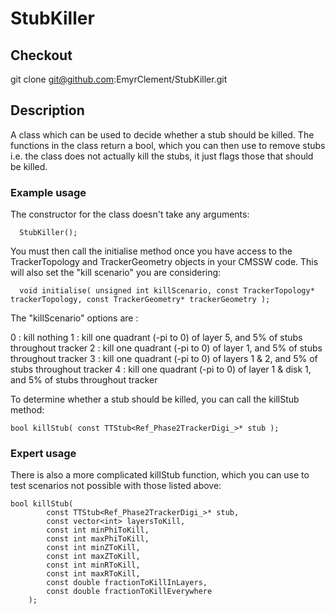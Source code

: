 # StubKiller

## Checkout
git clone git@github.com:EmyrClement/StubKiller.git

## Description
A class which can be used to decide whether a stub should be killed.  The functions in the class return a bool, which you can then use to remove stubs i.e. the class does not actually kill the stubs, it just flags those that should be killed.

### Example usage
The constructor for the class doesn't take any arguments:
```
  StubKiller();
```

You must then call the initialise method once you have access to the TrackerTopology and TrackerGeometry objects in your CMSSW code.  This will also set the "kill scenario" you are considering:

```
  void initialise( unsigned int killScenario, const TrackerTopology* trackerTopology, const TrackerGeometry* trackerGeometry );

```

The "killScenario" options are :

0 : kill nothing
1 : kill one quadrant (-pi to 0) of layer 5, and 5% of stubs throughout tracker
2 : kill one quadrant (-pi to 0) of layer 1, and 5% of stubs throughout tracker
3 : kill one quadrant (-pi to 0) of layers 1 & 2, and 5% of stubs throughout tracker
4 : kill one quadrant (-pi to 0) of layer 1 & disk 1, and 5% of stubs throughout tracker


To determine whether a stub should be killed, you can call the killStub method:

```
bool killStub( const TTStub<Ref_Phase2TrackerDigi_>* stub );
```


### Expert usage

There is also a more complicated killStub function, which you can use to test scenarios not possible with those listed above:
```
bool killStub(
        const TTStub<Ref_Phase2TrackerDigi_>* stub,
        const vector<int> layersToKill,
        const int minPhiToKill,
        const int maxPhiToKill,
        const int minZToKill,
        const int maxZToKill,
        const int minRToKill,
        const int maxRToKill,
        const double fractionToKillInLayers,
        const double fractionToKillEverywhere
    );
```
